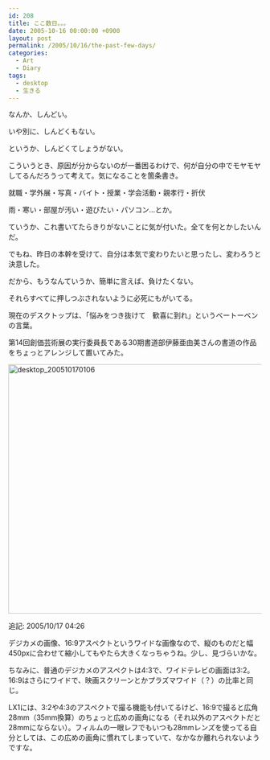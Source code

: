 ```yaml
---
id: 208
title: ここ数日。。。
date: 2005-10-16 00:00:00 +0900
layout: post
permalink: /2005/10/16/the-past-few-days/
categories:
  - Art
  - Diary
tags:
  - desktop
  - 生きる
---
```

なんか、しんどい。
  
いや別に、しんどくもない。
  
というか、しんどくてしょうがない。

こういうとき、原因が分からないのが一番困るわけで、何が自分の中でモヤモヤしてるんだろうって考えて。気になることを箇条書き。

<!--more-->

就職・学外展・写真・バイト・授業・学会活動・親孝行・折伏
  
雨・寒い・部屋が汚い・遊びたい・パソコン…とか。
  
ていうか、これ書いてたらきりがないことに気が付いた。全てを何とかしたいんだ。

でもね、昨日の本幹を受けて、自分は本気で変わりたいと思ったし、変わろうと決意した。
  
だから、もうなんていうか、簡単に言えば、負けたくない。
  
それらすべてに押しつぶされないように必死にもがいてる。

現在のデスクトップは、「悩みをつき抜けて　歓喜に到れ」というベートーベンの言葉。
  
第14回創価芸術展の実行委員長である30期書道部伊藤亜由美さんの書道の作品をちょっとアレンジして置いてみた。

[<img src="http://monta.ampomtan.com/wp-content/uploads/sites/6/2005/10/desktop_200510170106-620x496.jpg" alt="desktop_200510170106" width="620" height="496" class="alignnone size-medium wp-image-2343" />](http://monta.ampomtan.com/wp-content/uploads/sites/6/2005/10/desktop_200510170106.jpg)

追記: 2005/10/17 04:26
  
デジカメの画像、16:9アスペクトというワイドな画像なので、縦のものだと幅450pxに合わせて縮小してもやたら大きくなっちゃうね。少し、見づらいかな。
  
ちなみに、普通のデジカメのアスペクトは4:3で、ワイドテレビの画面は3:2。16:9はさらにワイドで、映画スクリーンとかプラズマワイド（？）の比率と同じ。
  
LX1には、3:2や4:3のアスペクトで撮る機能も付いてるけど、16:9で撮ると広角28mm（35mm換算）のちょっと広めの画角になる（それ以外のアスペクトだと28mmにならない）。フィルムの一眼レフでもいつも28mmレンズを使ってる自分としては、この広めの画角に慣れてしまっていて、なかなか離れられないようですな。
